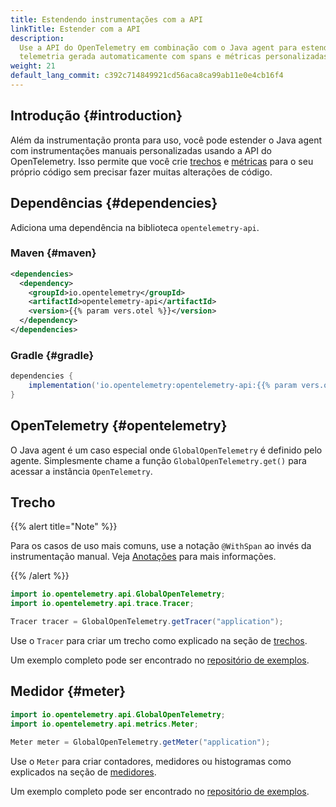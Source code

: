 ```yaml
---
title: Estendendo instrumentações com a API
linkTitle: Estender com a API
description:
  Use a API do OpenTelemetry em combinação com o Java agent para estender a
  telemetria gerada automaticamente com spans e métricas personalizadas.
weight: 21
default_lang_commit: c392c714849921cd56aca8ca99ab11e0e4cb16f4
---
```


## Introdução {#introduction}

Além da instrumentação pronta para uso, você pode estender o Java agent com
instrumentações manuais personalizadas usando a API do OpenTelemetry. Isso
permite que você crie [trechos](/docs/concepts/signals/traces/#spans) e
[métricas](/docs/concepts/signals/metrics) para o seu próprio código sem
precisar fazer muitas alterações de código.

## Dependências {#dependencies}

Adiciona uma dependência na biblioteca `opentelemetry-api`.

### Maven {#maven}

```xml
<dependencies>
  <dependency>
    <groupId>io.opentelemetry</groupId>
    <artifactId>opentelemetry-api</artifactId>
    <version>{{% param vers.otel %}}</version>
  </dependency>
</dependencies>
```

### Gradle {#gradle}

```groovy
dependencies {
    implementation('io.opentelemetry:opentelemetry-api:{{% param vers.otel %}}')
}
```

## OpenTelemetry {#opentelemetry}

O Java agent é um caso especial onde `GlobalOpenTelemetry` é definido pelo
agente. Simplesmente chame a função `GlobalOpenTelemetry.get()` para acessar a instância
`OpenTelemetry`.

## Trecho

{{% alert title="Note" %}}

Para os casos de uso mais comuns, use a notação `@WithSpan` ao invés da
instrumentação manual. Veja [Anotações](../annotations) para mais informações.

{{% /alert %}}

```java
import io.opentelemetry.api.GlobalOpenTelemetry;
import io.opentelemetry.api.trace.Tracer;

Tracer tracer = GlobalOpenTelemetry.getTracer("application");
```

Use o `Tracer` para criar um trecho como explicado na seção de
[trechos](/docs/languages/java/api/#span).

Um exemplo completo pode ser encontrado no [repositório de exemplos][example repository].

## Medidor {#meter}

```java
import io.opentelemetry.api.GlobalOpenTelemetry;
import io.opentelemetry.api.metrics.Meter;

Meter meter = GlobalOpenTelemetry.getMeter("application");
```

Use o `Meter` para criar contadores, medidores ou histogramas como explicados na
seção de [medidores](/docs/languages/java/api/#meter).

Um exemplo completo pode ser encontrado no [repositório de exemplos][example repository].

[example repository]:
  https://github.com/open-telemetry/opentelemetry-java-examples/tree/main/javaagent
